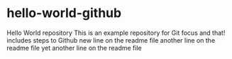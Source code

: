 # hello-world-github
Hello World repository 
This is an example repository for  Git 
focus and that!
includes steps to Github
new line on the readme file
another line on the readme file
yet another line on the readme file
